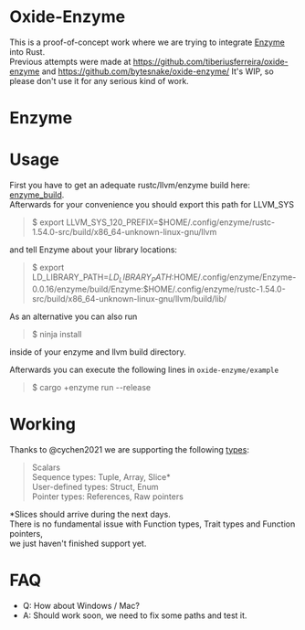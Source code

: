 # Oxide-Enzyme

This is a proof-of-concept work where we are trying to integrate [Enzyme](https://enzyme.mit.edu/Installation/) into Rust.  
Previous attempts were made at https://github.com/tiberiusferreira/oxide-enzyme and https://github.com/bytesnake/oxide-enzyme/
It's WIP, so please don't use it for any serious kind of work.
  
# Enzyme


# Usage
First you have to get an adequate rustc/llvm/enzyme build here: [enzyme\_build](https://github.com/ZuseZ4/enzyme\_build).  
Afterwards for your convenience you should export this path for LLVM_SYS
> $ export LLVM_SYS_120_PREFIX=$HOME/.config/enzyme/rustc-1.54.0-src/build/x86_64-unknown-linux-gnu/llvm  

and tell Enzyme about your library locations:  
> $ export LD_LIBRARY_PATH=$LD_LIBRARY_PATH:$HOME/.config/enzyme/Enzyme-0.0.16/enzyme/build/Enzyme:$HOME/.config/enzyme/rustc-1.54.0-src/build/x86_64-unknown-linux-gnu/llvm/build/lib/  
  
As an alternative you can also run   
> $ ninja install  

inside of your enzyme and llvm build directory.

Afterwards you can execute the following lines in `oxide-enzyme/example`
> $ cargo +enzyme run --release

# Working
Thanks to @cychen2021 we are supporting the following [types](https://doc.rust-lang.org/reference/types.html):
> Scalars  
> Sequence types: Tuple, Array, Slice*  
> User-defined types: Struct, Enum  
> Pointer types: References, Raw pointers  

*Slices should arrive during the next days.  
There is no fundamental issue with Function types, Trait types and Function pointers,  
we just haven't finished support yet.
  
# FAQ  
- Q: How about Windows / Mac?
- A: Should work soon, we need to fix some paths and test it.
